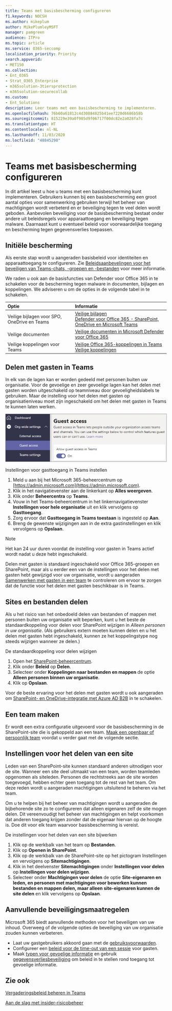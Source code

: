 ```yaml
---
title: Teams met basisbescherming configureren
f1.keywords: NOCSH
ms.author: mikeplum
author: MikePlumleyMSFT
manager: pamgreen
audience: ITPro
ms.topic: article
ms.service: O365-seccomp
localization_priority: Priority
search.appverid:
- MET150
ms.collection:
- Ent_O365
- Strat_O365_Enterprise
- m365solution-3tiersprotection
- m365solution-securecollab
ms.custom:
- Ent_Solutions
description: Leer teams met een basisbescherming te implementeren.
ms.openlocfilehash: 76b60a61812c4d30884825b41ee7220d6686b58b
ms.sourcegitcommit: 815229e39a0f905d9f06717f00dc82e2a028fa7c
ms.translationtype: HT
ms.contentlocale: nl-NL
ms.lasthandoff: 11/03/2020
ms.locfileid: "48845298"
---
```

# <a name="configure-teams-with-baseline-protection"></a>Teams met basisbescherming configureren

In dit artikel leest u hoe u teams met een basisbescherming kunt implementeren. Gebruikers kunnen bij een basisbescherming een groot aantal opties voor samenwerking gebruiken terwijl het beheer van machtigingen wordt verbeterd en er beveiliging tegen te veel delen wordt geboden. Aanbevolen beveiliging voor de basisbescherming bestaat onder andere uit beleidsregels voor apparaattoegang en beveiliging tegen malware. Daarnaast kunt u eventueel beleid voor voorwaardelijke toegang en bescherming tegen gegevensverlies toepassen.

## <a name="initial-protections"></a>Initiële bescherming

Als eerste stap wordt u aangeraden basisbeleid voor identiteiten en apparaattoegang te configureren. Zie [Beleidsaanbevelingen voor het beveiligen van Teams-chats, -groepen en -bestanden](../security/office-365-security/teams-access-policies.md) voor meer informatie.

We raden u ook aan de basisfuncties van Defender voor Office 365 in te schakelen voor de bescherming tegen malware in documenten, bijlagen en koppelingen. We adviseren u om de opties in de volgende tabel in te schakelen.

|Optie|Informatie|
|:------|:-----------|
|Veilige bijlagen voor SPO, OneDrive en Teams|[Veilige bijlagen](https://docs.microsoft.com/microsoft-365/security/office-365-security/atp-safe-attachments)<br>[Defender voor Office 365 - SharePoint, OneDrive en Microsoft Teams](https://docs.microsoft.com/microsoft-365/security/office-365-security/atp-for-spo-odb-and-teams)|
|Veilige documenten|[Veilige documenten in Microsoft Defender voor Office 365](https://docs.microsoft.com/microsoft-365/security/office-365-security/safe-docs)|
|Veilige koppelingen voor Teams|[Veilige Office 365-koppelingen in Teams](https://docs.microsoft.com/microsoft-365/security/office-365-security/atp-safe-links-for-teams)<br>[Veilige koppelingen](https://docs.microsoft.com/microsoft-365/security/office-365-security/atp-safe-links)|

## <a name="teams-guest-sharing"></a>Delen met gasten in Teams

In elk van de lagen kan er worden gedeeld met personen buiten uw organisatie. Voor de gevoelige en zeer gevoelige lagen kan het delen met gasten worden uitgeschakeld op teamniveau door gevoeligheidslabels te gebruiken. Maar de instelling voor het delen met gasten op organisatieniveau moet zijn ingeschakeld om het delen met gasten in Teams te kunnen laten werken.

![Schermafbeelding van wisselknop Gasttoegang in Teams](../media/teams-guest-access-toggle-on.png)

Instellingen voor gasttoegang in Teams instellen

1. Meld u aan bij het Microsoft 365-beheercentrum op [https://admin.microsoft.com](https://admin.microsoft.com).
2. Klik in het navigatievenster aan de linkerkant op **Alles weergeven**.
3. Klik onder **Beheercentra** op **Teams**.
4. Vouw in het Teams-beheercentrum in het linkernavigatievenster **Instellingen voor hele organisatie** uit en klik vervolgens op **Gasttoegang**.
5. Zorg ervoor dat **Gasttoegang in Teams toestaan** is ingesteld op **Aan**.
6. Breng de gewenste wijzigingen aan in de extra gastinstellingen en klik vervolgens op **Opslaan**.

> [!NOTE]
> Het kan 24 uur duren voordat de instelling voor gasten in Teams actief wordt nadat u deze hebt ingeschakeld.

Delen met gasten is standaard ingeschakeld voor Office 365-groepen en SharePoint, maar als u eerder een van de instellingen voor het delen met gasten hebt gewijzigd voor uw organisatie, wordt u aangeraden [Samenwerken met gasten in een team](https://docs.microsoft.com/microsoft-365/solutions/collaborate-as-team) te controleren om ervoor te zorgen dat de functie voor het delen met gasten beschikbaar is in Teams.

## <a name="site-and-file-sharing"></a>Sites en bestanden delen

Als u het risico van het onbedoeld delen van bestanden of mappen met personen buiten uw organisatie wilt beperken, kunt u het beste de standaardkoppeling voor delen voor SharePoint wijzigen in *Alleen personen in uw organisatie*. (Als gebruikers extern moeten kunnen delen en u het delen met gasten hebt ingeschakeld, kunnen ze het koppelingstype nog steeds wijzigen wanneer ze delen.)

De standaardkoppeling voor delen wijzigen
1. Open het [SharePoint-beheercentrum](https://admin.microsoft.com/sharepoint).
2. Klik onder **Beleid** op **Delen**.
3. Selecteer onder **Koppelingen naar bestanden en mappen** de optie **Alleen personen binnen uw organisatie**.
4. Klik op **Opslaan**.

Voor de beste ervaring voor het delen met gasten wordt u ook aangeraden om [SharePoint- en OneDrive-integratie met Azure AD B2B](https://docs.microsoft.com/sharepoint/sharepoint-azureb2b-integration-preview) in te schakelen.

## <a name="create-a-team"></a>Een team maken

Er wordt een extra configuratie uitgevoerd voor de basisbescherming in de SharePoint-site die is gekoppeld aan een team. [Maak een openbaar of persoonlijk team](https://support.office.com/article/174adf5f-846b-4780-b765-de1a0a737e2b) voordat u verder gaat met de volgende sectie.

## <a name="site-sharing-settings"></a>Instellingen voor het delen van een site

Leden van een SharePoint-site kunnen standaard anderen uitnodigen voor de site. Wanneer een site deel uitmaakt van een team, worden teamleden opgenomen als siteleden. Personen die rechtstreeks aan de site worden toegevoegd, hebben echter geen toegang tot de rest van het team. Om deze reden wordt u aangeraden machtigingen uitsluitend te beheren via het team.

Om u te helpen bij het beheer van machtigingen wordt u aangeraden de bijbehorende site zo te configureren dat alleen eigenaren zelf de site mogen delen. Dit vereenvoudigt het beheer van machtigingen en helpt voorkomen dat anderen toegang krijgen zonder dat de eigenaar hiervan op de hoogte is. Doe dit voor elk team waarvoor basisbescherming is vereist.

De instellingen voor het delen van een site bijwerken
1. Klik op de werkbalk van het team op **Bestanden**.
2. Klik op **Openen in SharePoint**.
3. Klik op de werkbalk van de SharePoint-site op het pictogram Instellingen en vervolgens op **Sitemachtigingen**.
4. Klik in het deelvenster **Sitemachtigingen** onder **Instellingen voor delen** op **Instellingen voor delen wijzigen**.
5. Selecteer onder **Machtigingen voor delen** de optie **Site-eigenaren en leden, en personen met machtigingen voor bewerken kunnen bestanden en mappen delen, maar alleen site-eigenaren kunnen de site delen** en klik vervolgens op **Opslaan**.

## <a name="additional-protections"></a>Aanvullende beveiligingsmaatregelen

Microsoft 365 biedt aanvullende methoden voor het beveiligen van uw inhoud. Overweeg of de volgende opties de beveiliging van uw organisatie zouden kunnen verbeteren.

- Laat uw gastgebruikers akkoord gaan met de [gebruiksvoorwaarden](https://docs.microsoft.com/azure/active-directory/conditional-access/terms-of-use).
- Configureer een [beleid voor de time-out van een sessie](https://docs.microsoft.com/azure/active-directory/conditional-access/howto-conditional-access-session-lifetime) voor gasten.
- Maak [typen voor gevoelige informatie](https://docs.microsoft.com/microsoft-365/compliance/custom-sensitive-info-types) en gebruik [gegevensverliesbeveiliging](https://docs.microsoft.com/microsoft-365/compliance/data-loss-prevention-policies) om beleid in te stellen rond toegang tot gevoelige informatie.

## <a name="see-also"></a>Zie ook

[Vergaderingsbeleid beheren in Teams](https://docs.microsoft.com/microsoftteams/meeting-policies-in-teams)

[Aan de slag met insider-risicobeheer](https://docs.microsoft.com/microsoft-365/compliance/insider-risk-management-configure)
